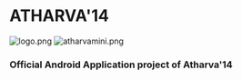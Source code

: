  # **ATHARVA'14** #
![logo.png](https://bitbucket.org/repo/GA4E48/images/1233980010-logo.png)
![atharvamini.png](https://bitbucket.org/repo/GA4E48/images/3838083368-atharvamini.png)
### Official Android Application project of Atharva'14 ###
